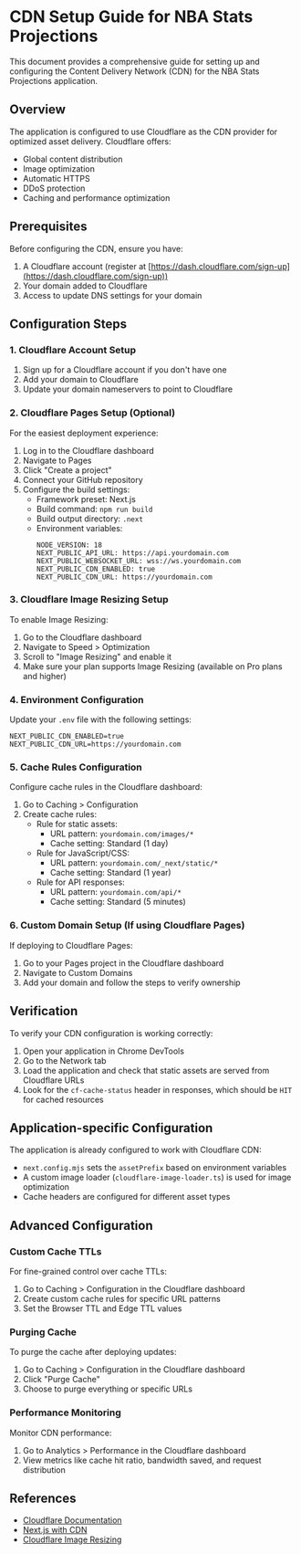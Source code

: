 # CDN Setup Guide for NBA Stats Projections

This document provides a comprehensive guide for setting up and configuring the Content Delivery Network (CDN) for the NBA Stats Projections application.

## Overview

The application is configured to use Cloudflare as the CDN provider for optimized asset delivery. Cloudflare offers:

- Global content distribution
- Image optimization
- Automatic HTTPS
- DDoS protection
- Caching and performance optimization

## Prerequisites

Before configuring the CDN, ensure you have:

1. A Cloudflare account (register at [https://dash.cloudflare.com/sign-up](https://dash.cloudflare.com/sign-up))
2. Your domain added to Cloudflare
3. Access to update DNS settings for your domain

## Configuration Steps

### 1. Cloudflare Account Setup

1. Sign up for a Cloudflare account if you don't have one
2. Add your domain to Cloudflare
3. Update your domain nameservers to point to Cloudflare

### 2. Cloudflare Pages Setup (Optional)

For the easiest deployment experience:

1. Log in to the Cloudflare dashboard
2. Navigate to Pages
3. Click "Create a project"
4. Connect your GitHub repository
5. Configure the build settings:
   - Framework preset: Next.js
   - Build command: `npm run build`
   - Build output directory: `.next`
   - Environment variables:
     ```
     NODE_VERSION: 18
     NEXT_PUBLIC_API_URL: https://api.yourdomain.com
     NEXT_PUBLIC_WEBSOCKET_URL: wss://ws.yourdomain.com
     NEXT_PUBLIC_CDN_ENABLED: true
     NEXT_PUBLIC_CDN_URL: https://yourdomain.com
     ```

### 3. Cloudflare Image Resizing Setup

To enable Image Resizing:

1. Go to the Cloudflare dashboard
2. Navigate to Speed > Optimization
3. Scroll to "Image Resizing" and enable it
4. Make sure your plan supports Image Resizing (available on Pro plans and higher)

### 4. Environment Configuration

Update your `.env` file with the following settings:

```
NEXT_PUBLIC_CDN_ENABLED=true
NEXT_PUBLIC_CDN_URL=https://yourdomain.com
```

### 5. Cache Rules Configuration

Configure cache rules in the Cloudflare dashboard:

1. Go to Caching > Configuration
2. Create cache rules:
   - Rule for static assets:
     - URL pattern: `yourdomain.com/images/*`
     - Cache setting: Standard (1 day)
   - Rule for JavaScript/CSS:
     - URL pattern: `yourdomain.com/_next/static/*`
     - Cache setting: Standard (1 year)
   - Rule for API responses:
     - URL pattern: `yourdomain.com/api/*`
     - Cache setting: Standard (5 minutes)

### 6. Custom Domain Setup (If using Cloudflare Pages)

If deploying to Cloudflare Pages:

1. Go to your Pages project in the Cloudflare dashboard
2. Navigate to Custom Domains
3. Add your domain and follow the steps to verify ownership

## Verification

To verify your CDN configuration is working correctly:

1. Open your application in Chrome DevTools
2. Go to the Network tab
3. Load the application and check that static assets are served from Cloudflare URLs
4. Look for the `cf-cache-status` header in responses, which should be `HIT` for cached resources

## Application-specific Configuration

The application is already configured to work with Cloudflare CDN:

- `next.config.mjs` sets the `assetPrefix` based on environment variables
- A custom image loader (`cloudflare-image-loader.ts`) is used for image optimization
- Cache headers are configured for different asset types

## Advanced Configuration

### Custom Cache TTLs

For fine-grained control over cache TTLs:

1. Go to Caching > Configuration in the Cloudflare dashboard
2. Create custom cache rules for specific URL patterns
3. Set the Browser TTL and Edge TTL values

### Purging Cache

To purge the cache after deploying updates:

1. Go to Caching > Configuration in the Cloudflare dashboard
2. Click "Purge Cache"
3. Choose to purge everything or specific URLs

### Performance Monitoring

Monitor CDN performance:

1. Go to Analytics > Performance in the Cloudflare dashboard
2. View metrics like cache hit ratio, bandwidth saved, and request distribution

## References

- [Cloudflare Documentation](https://developers.cloudflare.com/pages)
- [Next.js with CDN](https://nextjs.org/docs/app/api-reference/next-config-js/assetPrefix)
- [Cloudflare Image Resizing](https://developers.cloudflare.com/images/image-resizing) 